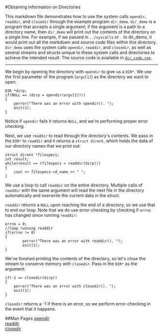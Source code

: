 #Obtaining Information on Directories

This markdown file demonstrates how to use the system calls `opendir`, `readdir`, and `closedir` through the example program `dir_demo`. 
`dir_demo` is a program that accepts a single argument; if the argument is a path to a directory name, then `dir_demo` will print out the contents of the directory on a single line.
For example, if we passed in `../syscalls` or `.` to dir_demo, it would print out all the markdown and source code files within this directory.
`dir_demo` uses the system calls `opendir`, `readdir`, and `closedir`, as well as several streams and structs unique to these system calls and directories to achieve the intended result.
The source code is available in [`dir_code.cpp`](./dir_code.cpp).

----

We begin by opening the directory with `opendir` to give us a `DIR*`.
We use the first parameter of the program (`argv[1]`) as the directory we want to open:

```
DIR *dirp;
if(NULL == (dirp = opendir(argv[1])))
{
    perror("There was an error with opendir(). ");
    exit(1);
} 
```
Notice if `opendir` fails it returns `NULL`, and we're performing proper error checking.

Next, we use `readdir` to read through the directory's contents. We pass in the `DIR*` to `readdir` and it returns a `struct dirent`, which holds the data of our directory names that we print out:

```
struct dirent *filespecs;
int result;
while(result == (filespecs = readdir(dirp)))
{
    cout << filespecs->d_name << " ";
}
```

We use a loop to call `readdir` on the entire directory.
Multiple calls of `readdir` with the same argument will read the next file in the directory automatically and overwrite the current data in the struct.

`readdir` returns a `NULL` upon reaching the end of a directory, so we use that to end our loop.
Note that we do use error-checking by checking if `errno` has changed since running `readdir`:

```
errno = 0;
//loop running readdir
if(errno != 0)
{
        perror("There was an error with readdir(). ");
        exit(1);
}
```

We've finished printing the contents of the directory, so let's close the stream to conserve memory with `closedir`.
Pass in the `DIR*` as the argument:

```
if(-1 == closedir(dirp))
{
    perror("There was an error with closedir(). ");
    exit(1);
}
```

`closedir` returns a -1 if there is an error, so we perform error-checking in the event that it happens. 

##Man Pages
[opendir](http://linux.die.net/man/3/opendir) <br />
[readdir](http://linux.die.net/man/3/readdir) <br />
[closedir](http://linux.die.net/man/3/closedir) <br />

